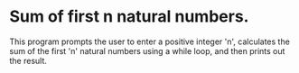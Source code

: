 # Sum of first n natural numbers.

This program prompts the user to enter a positive integer 'n', calculates the sum of the first 'n' natural numbers using a while loop, and then prints out the result.
